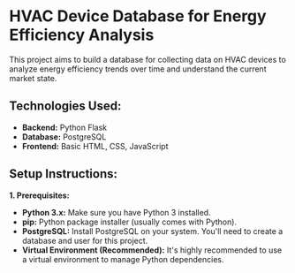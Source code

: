       
# HVAC Device Database for Energy Efficiency Analysis

This project aims to build a database for collecting data on HVAC devices to analyze energy efficiency trends over time and understand the current market state.

## Technologies Used:

* **Backend:** Python Flask
* **Database:** PostgreSQL
* **Frontend:** Basic HTML, CSS, JavaScript

## Setup Instructions:

**1. Prerequisites:**

* **Python 3.x:** Make sure you have Python 3 installed.
* **pip:** Python package installer (usually comes with Python).
* **PostgreSQL:** Install PostgreSQL on your system. You'll need to create a database and user for this project.
* **Virtual Environment (Recommended):** It's highly recommended to use a virtual environment to manage Python dependencies.
